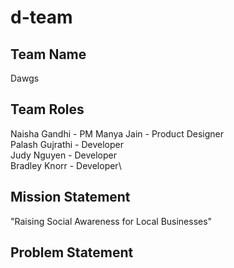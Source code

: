 # d-team

## Team Name

Dawgs

## Team Roles

Naisha Gandhi - PM
Manya Jain -  Product Designer\
Palash Gujrathi - Developer\
Judy Nguyen - Developer\
Bradley Knorr - Developer\

## Mission Statement

"Raising Social Awareness for Local Businesses"

## Problem Statement

